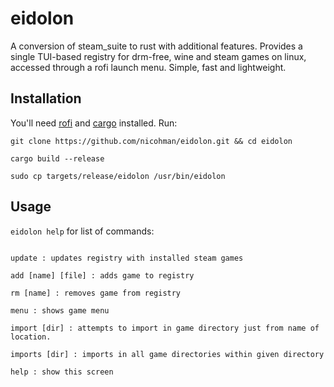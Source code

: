 # eidolon
A conversion of steam_suite to rust with additional features.
Provides a single TUI-based registry for drm-free, wine and steam games on linux, accessed through a rofi launch menu. Simple, fast and lightweight.

## Installation
You'll need [rofi](https://github.com/DaveDavenport/rofi) and [cargo](https://github.com/rust-lang/cargo) installed. Run:

`git clone https://github.com/nicohman/eidolon.git && cd eidolon`

`cargo build --release`

`sudo cp targets/release/eidolon /usr/bin/eidolon`

## Usage
`eidolon help` for list of commands:
```Commands:

update : updates registry with installed steam games

add [name] [file] : adds game to registry

rm [name] : removes game from registry

menu : shows game menu

import [dir] : attempts to import in game directory just from name of location.

imports [dir] : imports in all game directories within given directory

help : show this screen 
```
